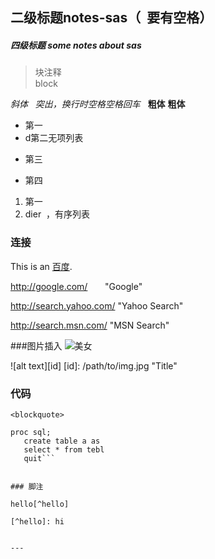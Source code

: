 ## 二级标题notes-sas（  要有空格）

##### 四级标题 some notes about sas
>块注释   
block

*斜体*  
_突出，换行时空格空格回车_  
**粗体**
__粗体__

* 第一
* d第二无项列表
+ 第三
- 第四
1. 第一
2. dier  ，有序列表

### 连接  

This is an [百度](http://www.baidu.com/).    

http://google.com/        "Google" 

http://search.yahoo.com/  "Yahoo Search" 

http://search.msn.com/    "MSN Search"  


###图片插入
![美女](https://image.baidu.com/search/detail?ct=503316480&z=0&ipn=d&word=github&step_word=&hs=0&pn=0&spn=0&di=66016378010&pi=0&rn=1&tn=baiduimagedetail&is=0%2C0&istype=0&ie=utf-8&oe=utf-8&in=&cl=2&lm=-1&st=undefined&cs=1110612156%2C1998721484&os=1408536426%2C3805375213&simid=3470087785%2C407244213&adpicid=0&lpn=0&ln=1855&fr=&fmq=1494574551578_R&fm=&ic=undefined&s=undefined&se=&sme=&tab=0&width=undefined&height=undefined&face=undefined&ist=&jit=&cg=&bdtype=0&oriquery=&objurl=http%3A%2F%2Fcms.csdnimg.cn%2Farticle%2F201303%2F07%2F513845b040c30.jpg&fromurl=ippr_z2C%24qAzdH3FAzdH3Fooo_z%26e3Bvf1g_z%26e3BgjpAzdH3Fw6ptvsjAzdH3Fda8n-an-a0AzdH3Fdb89nl8-SwwS-GtpH7k%3Fs5vwpt5gN74%3D0&gsm=0&rpstart=0&rpnum=0)

![alt text][id] [id]: /path/to/img.jpg "Title"  

### 代码

`<blockquote>`  

```sas
proc sql;
   create table a as
   select * from tebl
   quit```   
   
   
### 脚注

hello[^hello]  

[^hello]: hi


---
